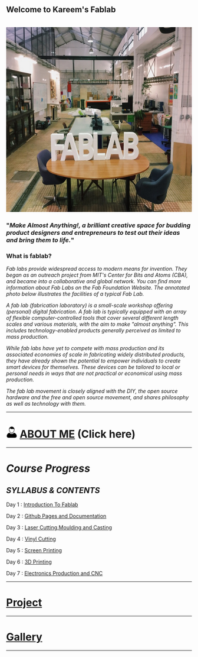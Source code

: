 ##                                          Welcome to Kareem's Fablab 
<br> 

                                            


<img src="fablab.jpg" height="500" width="800">



### "_Make Almost Anything!, a brilliant creative space for budding product designers and entrepreneurs to test out their ideas and bring them to life._"

### What is fablab?

   _Fab labs provide widespread access to modern means for invention. They began as an outreach project from MIT's Center for Bits and    Atoms (CBA), and became into a collaborative and global network. You can find more information about Fab Labs on the Fab Foundation   Website. The annotated photo below illustrates the facilities of a typical Fab Lab._
   
   _A fab lab (fabrication laboratory) is a small-scale workshop offering (personal) digital fabrication. A fab lab is typically equipped with an array of flexible computer-controlled tools that cover several different length scales and various materials, with the aim to make "almost anything". This includes technology-enabled products generally perceived as limited to mass production._
   
  _While fab labs have yet to compete with mass production and its associated economies of scale in fabricating widely distributed products, they have already shown the potential to empower individuals to create smart devices for themselves. These devices can be tailored to local or personal needs in ways that are not practical or economical using mass production._
   
   _The fab lab movement is closely aligned with the DIY, the open source hardware and the free and open source movement, and shares philosophy as well as technology with them._
   
   ----
   
  
# <img src="home_logo_avatar-32c73656536a26f3d0cb07a3a91ba524.jpg" height="30" width="30"> [ABOUT ME](https://tpmabdulkareem.github.io/About)  (Click here) 
   
-----

# _Course Progress_

## _SYLLABUS & CONTENTS_

  Day 1 : [Introduction To Fablab](https://tpmabdulkareem.github.io/Day1)

  Day 2 : [Github Pages and Documentation](https://tpmabdulkareem.github.io/Day2)
                               
  Day 3 : [Laser Cutting,Moulding and Casting](https://tpmabdulkareem.github.io/Day3)
                                
  Day 4 : [Vinyl Cutting](https://tpmabdulkareem.github.io/Day4)
                                	
  Day 5 : [Screen Printing](https://tpmabdulkareem.github.io/Day5)
                                	
  Day 6 : [3D Printing](https://tpmabdulkareem.github.io/Day6)
                                
  Day 7 : [Electronics Production and CNC](https://tpmabdulkareem.github.io/Day7)
  
  ----
                                
 # [Project](https://tpmabdulkareem.github.io/project)
 
 -----
 
 
 # [Gallery](https://tpmabdulkareem.github.io/gallery)
 
 
 -----
 
 


